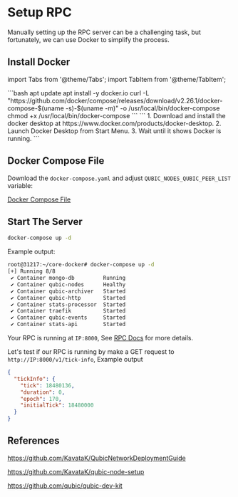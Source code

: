 # Setup RPC

Manually setting up the RPC server can be a challenging task, but fortunately, we can use Docker to simplify the process.

## Install Docker

import Tabs from '@theme/Tabs';
import TabItem from '@theme/TabItem';

<Tabs>
  <TabItem value="linux" label="Linux" default>
```bash
apt update
apt install -y docker.io
curl -L "https://github.com/docker/compose/releases/download/v2.26.1/docker-compose-$(uname -s)-$(uname -m)" -o /usr/local/bin/docker-compose
chmod +x /usr/local/bin/docker-compose
```
  </TabItem>
  <TabItem value="window" label="Windows">
```
1. Download and install the docker desktop at https://www.docker.com/products/docker-desktop.
2. Launch Docker Desktop from Start Menu.
3. Wait until it shows Docker is running.
```
  </TabItem>
</Tabs>

## Docker Compose File

Download the `docker-compose.yaml` and adjust `QUBIC_NODES_QUBIC_PEER_LIST` variable:

[Docker Compose File](https://github.com/KavataK/qubic-node-setup/blob/main/docker-compose.yaml)

## Start The Server

```bash
docker-compose up -d
```

Example output:

```bash
root@31217:~/core-docker# docker-compose up -d
[+] Running 8/8
 ✔ Container mongo-db         Running                                                                              0.0s
 ✔ Container qubic-nodes      Healthy                                                                              1.7s
 ✔ Container qubic-archiver   Started                                                                              0.0s
 ✔ Container qubic-http       Started                                                                              0.0s
 ✔ Container stats-processor  Started                                                                              0.0s
 ✔ Container traefik          Started                                                                              0.0s
 ✔ Container qubic-events     Started                                                                              0.0s
 ✔ Container stats-api        Started                                                                              0.0s
```

Your RPC is running at `IP:8000`, See [RPC Docs](https://qubic.github.io/integration/Partners/qubic-rpc-doc.html?urls.primaryName=Qubic%20RPC%20Live%20Tree) for more details.

Let's test if our RPC is running by make a GET request to `http://IP:8000/v1/tick-info`, Example output

```json
{
  "tickInfo": {
    "tick": 18480136,
    "duration": 0,
    "epoch": 170,
    "initialTick": 18480000
  }
}
```

## References

https://github.com/KavataK/QubicNetworkDeploymentGuide

https://github.com/KavataK/qubic-node-setup

https://github.com/qubic/qubic-dev-kit
